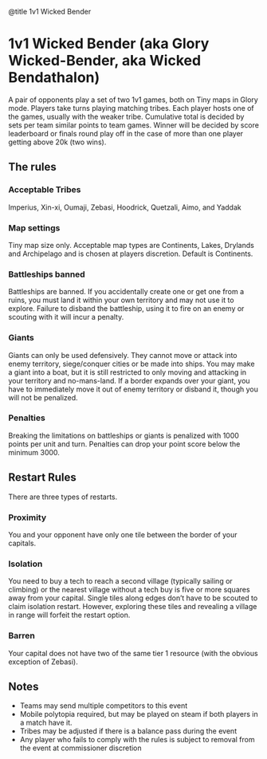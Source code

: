 @title 1v1 Wicked Bender

# 1v1 Wicked Bender (aka Glory Wicked-Bender, aka Wicked Bendathalon)

A pair of opponents play a set of two 1v1 games, both on Tiny maps in Glory mode. Players take turns playing matching tribes. Each player hosts one of the games, usually with the weaker tribe. Cumulative total is decided by sets per team similar points to team games.  Winner will be decided by score leaderboard or finals round play off in the case of more than one player getting above 20k (two wins).

## The rules

### Acceptable Tribes
Imperius, Xin-xi, Oumaji, Zebasi, Hoodrick, Quetzali, Aimo, and Yaddak

### Map settings
Tiny map size only. Acceptable map types are Continents, Lakes, Drylands and Archipelago and is chosen at players discretion. Default is Continents.

### Battleships banned
Battleships are banned. If you accidentally create one or get one from a ruins, you must land it within your own territory and may not use it to explore. Failure to disband the battleship, using it to fire on an enemy or scouting with it will incur a penalty.

### Giants
Giants can only be used defensively. They cannot move or attack into enemy territory, siege/conquer cities or be made into ships. You may make a giant into a boat, but it is still restricted to only moving and attacking in your territory and no-mans-land. If a border expands over your giant, you have to immediately move it out of enemy territory or disband it, though you will not be penalized.

### Penalties
Breaking the limitations on battleships or giants is penalized with 1000 points per unit and turn. Penalties can drop your point score below the minimum 3000.

## Restart Rules
There are three types of restarts.

### Proximity
You and your opponent have only one tile between the border of your capitals.

### Isolation
You need to buy a tech to reach a second village (typically sailing or climbing) or the nearest village without a tech buy is five or more squares away from your capital. Single tiles along edges don’t have to be scouted to claim isolation restart. However, exploring these tiles and revealing a village in range will forfeit the restart option.

### Barren
Your capital does not have two of the same tier 1 resource (with the obvious exception of Zebasi).

## Notes

- Teams may send multiple competitors to this event
- Mobile polytopia required, but may be played on steam if both players in a match have it.
- Tribes may be adjusted if there is a balance pass during the event
- Any player who fails to comply with the rules is subject to removal from the event at commissioner discretion
